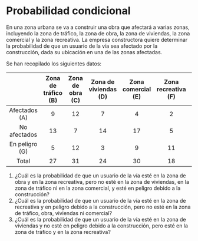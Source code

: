 # Probabilidad condicional

En una zona urbana se va a construir una obra que afectará a varias zonas, incluyendo la zona de tráfico, la zona de obra, la zona de viviendas, la zona comercial y la zona recreativa. La empresa constructora quiere determinar la probabilidad de que un usuario de la vía sea afectado por la construcción, dada su ubicación en una de las zonas afectadas.

Se han recopilado los siguientes datos:

|                | Zona de tráfico (B) | Zona de obra (C) | Zona de viviendas (D) | Zona comercial (E) | Zona recreativa (F) | Total |
|:--------------:|:-------------------:|:----------------:|:---------------------:|:------------------:|:-------------------:|:-----:|
| Afectados (A)  | 9                   | 12               | 7                     | 4                  | 2                   | 34    |
| No afectados   | 13                  | 7                | 14                    | 17                 | 5                   | 56    |
| En peligro (G) | 5                   | 12               | 3                     | 9                  | 11                  | 40    |
| Total          | 27                  | 31               | 24                    | 30                 | 18                  | 130   |

1. ¿Cuál es la probabilidad de que un usuario de la vía esté en la zona de obra y en la zona recreativa, pero no esté en la zona de viviendas, en la zona de tráfico ni en la zona comercial, y esté en peligro debido a la construcción?
2. ¿Cuál es la probabilidad de que un usuario de la vía esté en la zona de recreativa y en peligro debido a la construcción, pero no esté en la zona de tráfico, obra, viviendas ni comercial?
3. ¿Cuál es la probabilidad de que un usuario de la vía esté en la zona de viviendas y no esté en peligro debido a la construcción, pero esté en la zona de tráfico y en la zona recreativa?